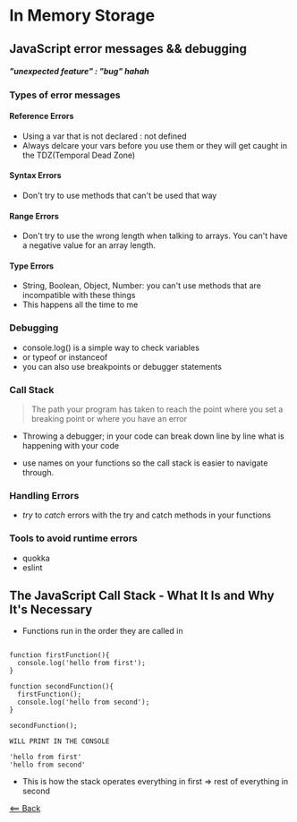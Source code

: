 # In Memory Storage

<!-- https://codeburst.io/javascript-error-messages-debugging-d23f84f0ae7c https://www.freecodecamp.org/news/understanding-the-javascript-call-stack-861e41ae61d4/ -->

## JavaScript error messages && debugging

##### "unexpected feature" : "bug" hahah

### Types of error messages
#### Reference Errors
- Using a var that is not declared : not defined
- Always delcare your vars before you use them or they will get caught in the TDZ(Temporal Dead Zone)

#### Syntax Errors
- Don't try to use methods that can't be used that way

#### Range Errors
- Don't try to use the wrong length when talking to arrays. You can't have a negative value for an array length.

#### Type Errors
- String, Boolean, Object, Number: you can't use methods that are incompatible with these things
- This happens all the time to me

### Debugging
- console.log() is a simple way to check variables
- or typeof or instanceof
- you can also use breakpoints or debugger statements


### Call Stack
> The path your program has taken to reach the point where you set a breaking point or where you have an error

- Throwing a debugger; in your code can break down line by line what is happening with your code

- use names on your functions so the call stack is easier to navigate through.

### Handling Errors
- *try* to *catch* errors with the try and catch methods in your functions


### Tools to avoid runtime errors
- quokka
- eslint

## The JavaScript Call Stack - What It Is and Why It's Necessary
- Functions run in the order they are called in

```

function firstFunction(){
  console.log('hello from first');
}

function secondFunction(){
  firstFunction();
  console.log('hello from second');
}

secondFunction();

WILL PRINT IN THE CONSOLE

'hello from first'
'hello from second'

```

- This is how the stack operates everything in first => rest of everything in second



[<== Back](README.md)